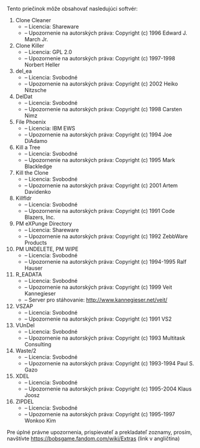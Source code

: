 Tento priečinok môže obsahovať nasledujúci softvér:

1. Clone Cleaner
   - – Licencia: Shareware
   - – Upozornenie na autorských práva: Copyright (c) 1996 Edward J. March Jr.
2. Clone Killer
   - – Licencia: GPL 2.0
   - – Upozornenie na autorských práva: Copyright (c) 1997-1998 Norbert Heller
3. del_ea
   - – Licencia: Svobodné
   - – Upozornenie na autorských práva: Copyright (c) 2002 Heiko Nitzsche
4. DelDat
   - – Licencia: Svobodné
   - – Upozornenie na autorských práva: Copyright (c) 1998 Carsten Nimz
5. File Phoenix
   - – Licencia: IBM EWS
   - – Upozornenie na autorských práva: Copyright (c) 1994 Joe DiAdamo
6. Kill a Tree
   - – Licencia: Svobodné
   - – Upozornenie na autorských práva: Copyright (c) 1995 Mark Blackledge
7. Kill the Clone
   - – Licencia: Svobodné
   - – Upozornenie na autorských práva: Copyright (c) 2001 Artem Davidenko
8. Killfldr
   - – Licencia: Svobodné
   - – Upozornenie na autorských práva: Copyright (c) 1991 Code Blazers, Inc.
9. PM eXPunge Directory
   - – Licencia: Shareware
   - – Upozornenie na autorských práva: Copyright (c) 1992 ZebbWare Products
10. PM UNDELETE, PM WIPE
    - – Licencia: Svobodné
    - – Upozornenie na autorských práva: Copyright (c) 1994-1995 Ralf Hauser
11. R_EADATA
    - – Licencia: Svobodné
    - – Upozornenie na autorských práva: Copyright (c) 1999 Veit Kannegieser
    - – Server pro stáhovanie: http://www.kannegieser.net/veit/
12. VSZAP
    - – Licencia: Svobodné
    - – Upozornenie na autorských práva: Copyright (c) 1991 VS2
13. VUnDel
    - – Licencia: Svobodné
    - – Upozornenie na autorských práva: Copyright (c) 1993 Multitask Consulting
14. Waste/2
    - – Licencia: Svobodné
    - – Upozornenie na autorských práva: Copyright (c) 1993-1994 Paul S. Gazo
15. XDEL
    - – Licencia: Svobodné
    - – Upozornenie na autorských práva: Copyright (c) 1995-2004 Klaus Joosz
16. ZIPDEL
    - – Licencia: Svobodné
    - – Upozornenie na autorských práva: Copyright (c) 1995-1997 Wonkoo Kim

Pre úplné právne upozornenia, prispievateľ a prekladateľ zoznamy, prosím, navštívte https://bobsgame.fandom.com/wiki/Extras (link v angličtina)
